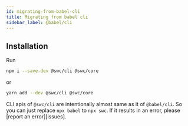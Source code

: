 ```yaml
---
id: migrating-from-babel-cli
title: Migrating from babel cli
sidebar_label: @babel/cli
---
```


## Installation
Run 
```sh
npm i --save-dev @swc/cli @swc/core
```
or 
```sh
yarn add --dev @swc/cli @swc/core
```


CLI apis of `@swc/cli` are intentionally almost same as it of `@babel/cli`. So you can just replace `npx babel` to `npx swc`. If it results in an error, please [report an error][issues].